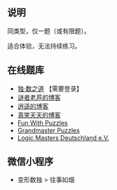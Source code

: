 ## 说明
同类型，仅一题（或有限题）。

适合体验，无法持续练习。

## 在线题库
- [独·数之道](http://www.sudokufans.org.cn/pk7a/) 【需要登录】
- [谜者老芦的博客](http://blog.sina.com.cn/s/articlelist_1752936301_0_1.html)
- [逍遥的博客](http://blog.sina.com.cn/iae3ng)
- [真笑天天的博客](http://blog.sina.com.cn/zhenxiaott)
- [Fun With Puzzles](https://www.funwithpuzzles.com/2017/02/sudoku-variations-index-page.html)
- [Grandmaster Puzzles](https://www.gmpuzzles.com/blog/)
- [Logic Masters Deutschland e.V.](https://logic-masters.de/Raetselportal/Suche/erweitert.php?tag_id=1001)

## 微信小程序
- 变形数独 > 往事如烟